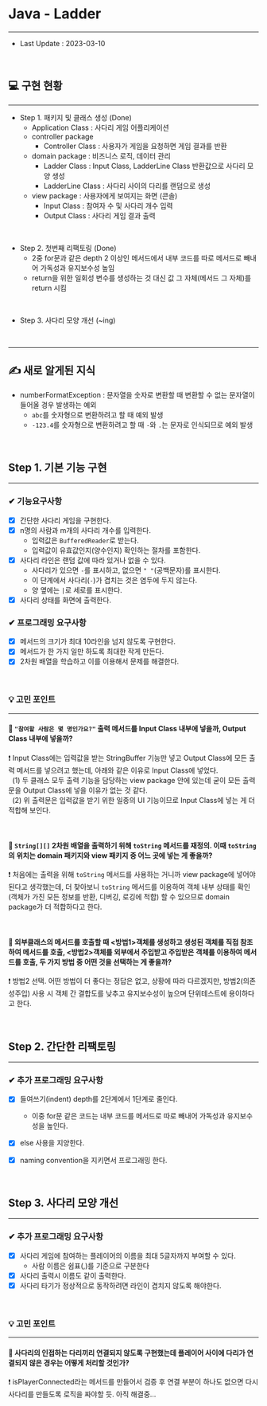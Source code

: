 # Java - Ladder

---

* Last Update : 2023-03-10

<br>

## 💻 구현 현황

---

* Step 1. 패키지 및 클래스 생성 (Done)
    * Application Class : 사다리 게임 어플리케이션
    * controller package
        * Controller Class : 사용자가 게임을 요청하면 게임 결과를 반환
    * domain package : 비즈니스 로직, 데이터 관리
        * Ladder Class : Input Class, LadderLine Class 반환값으로 사다리 모양 생성
        * LadderLine Class : 사다리 사이의 다리를 랜덤으로 생성
    * view package : 사용자에게 보여지는 화면 (콘솔)
        * Input Class : 참여자 수 및 사다리 개수 입력
        * Output Class : 사다리 게임 결과 출력

<br>

* Step 2. 첫번째 리팩토링 (Done)
    * 2중 for문과 같은 depth 2 이상인 메서드에서 내부 코드를 따로 메서드로 빼내어 가독성과 유지보수성 높임
    * return을 위한 일회성 변수를 생성하는 것 대신 값 그 자체(메서드 그 자체)를 return 시킴

<br>

* Step 3. 사다리 모양 개선 (~ing)

<br>

---

## ✍ 새로 알게된 지식

* numberFormatException : 문자열을 숫자로 변환할 때 변환할 수 없는 문자열이 들어올 경우 발생하는 예외
    * `abc`를 숫자형으로 변환하려고 할 때 예외 발생
    * `-123.4`를 숫자형으로 변환하려고 할 때 `-`와 `.`는 문자로 인식되므로 예외 발생



<br>

## Step 1. 기본 기능 구현

---

### ✔ 기능요구사항
- [x] 간단한 사다리 게임을 구현한다.
- [x] n명의 사람과 m개의 사다리 개수를 입력한다.
    * 입력값은 `BufferedReader`로 받는다.
    * 입력값이 유효값인지(양수인지) 확인하는 절차를 포함한다.
- [x] 사다리 라인은 랜덤 값에 따라 있거나 없을 수 있다.
    * 사다리가 있으면 `-`를 표시하고, 없으면 `" "`(공백문자)를 표시한다.
    * 이 단계에서 사다리(`-`)가 겹치는 것은 염두에 두지 않는다.
    * 양 옆에는 `|`로 세로를 표시한다.
- [x] 사다리 상태를 화면에 출력한다.

### ✔ 프로그래밍 요구사항
- [x] 메서드의 크기가 최대 10라인을 넘지 않도록 구현한다.
- [x] 메서드가 한 가지 일만 하도록 최대한 작게 만든다.
- [x] 2차원 배열을 학습하고 이를 이용해서 문제를 해결한다.

<br>

### 💡 고민 포인트

---

#### 🤔 `"참여할 사람은 몇 명인가요?"` 출력 메서드를 Input Class 내부에 넣을까, Output Class 내부에 넣을까?
❗ Input Class에는 입력값을 받는 StringBuffer 기능만 넣고 Output Class에 모든 출력 메서드를 넣으려고 했는데, 아래와 같은 이유로 Input Class에 넣었다.<br>
&nbsp; (1) 두 클래스 모두 출력 기능을 담당하는 view package 안에 있는데 굳이 모든 출력문을 Output Class에 넣을 이유가 없는 것 같다. <br>
&nbsp; (2) 위 출력문은 입력값을 받기 위한 일종의 UI 기능이므로 Input Class에 넣는 게 더 적합해 보인다.

<br>

#### 🤔 `String[][]` 2차원 배열을 출력하기 위해 `toString` 메서드를 재정의. 이때 `toString`의 위치는 domain 패키지와 view 패키지 중 어느 곳에 넣는 게 좋을까?
❗ 처음에는 출력을 위해 `toString` 메서드를 사용하는 거니까 view package에 넣어야 된다고 생각했는데, 더 찾아보니 `toString` 메서드를 이용하여 객체 내부 상태를 확인(객체가 가진 모든 정보를 반환, 디버깅, 로깅에 적합) 할 수 있으므로 domain package가 더 적합하다고 한다.

<br>

#### 🤔 외부클래스의 메서드를 호출할 때 <방법1>객체를 생성하고 생성된 객체를 직접 참조하여 메서드를 호출, <방법2>객체를 외부에서 주입받고 주입받은 객체를 이용하여 메서드를 호출, 두 가지 방법 중 어떤 것을 선택하는 게 좋을까? <br>
❗ 방법2 선택. 어떤 방법이 더 좋다는 정답은 없고, 상황에 따라 다르겠지만, 방법2(의존성주입) 사용 시 객체 간 결합도를 낮추고 유지보수성이 높으며 단위테스트에 용이하다고 한다.

<br>

## Step 2. 간단한 리팩토링

---

### ✔ 추가 프로그래밍 요구사항
- [x] 들여쓰기(indent) depth를 2단계에서 1단계로 줄인다.
    - 이중 for문 같은 코드는 내부 코드를 메서드로 따로 빼내어 가독성과 유지보수성을 높인다.
- [x] else 사용을 지양한다.
- [x] naming convention을 지키면서 프로그래밍 한다.


<br>

## Step 3. 사다리 모양 개선

---

### ✔ 추가 프로그래밍 요구사항
- [x] 사다리 게임에 참여하는 플레이어의 이름을 최대 5글자까지 부여할 수 있다.
  - 사람 이름은 쉼표(,)를 기준으로 구분한다 
- [x] 사다리 출력시 이름도 같이 출력한다.
- [x] 사다리 타기가 정상적으로 동작하려면 라인이 겹치지 않도록 해야한다.

<br>

### 💡 고민 포인트

---

#### 🤔 사다리의 인접하는 다리끼리 연결되지 않도록 구현했는데 플레이어 사이에 다리가 연결되지 않은 경우는 어떻게 처리할 것인가?
❗ isPlayerConnected라는 메서드를 만들어서 검증 후 연결 부분이 하나도 없으면 다시 사다리를 만들도록 로직을 짜야할 듯. 아직 해결중...